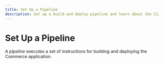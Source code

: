 ```yaml
---
title: Set Up a Pipeline
description: Set up a build-and-deploy pipeline and learn about the CI/CD process.
---
```


# Set Up a Pipeline

A _pipeline_ executes a set of instructions for building and deploying the Commerce application.
